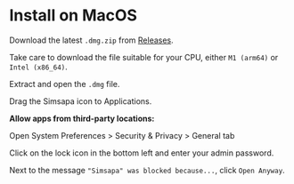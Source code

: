 # Install on MacOS

Download the latest `.dmg.zip` from [Releases](https://github.com/simsapa/simsapa/releases/).

Take care to download the file suitable for your CPU, either `M1 (arm64)` or `Intel (x86_64)`.

Extract and open the `.dmg` file.

Drag the Simsapa icon to Applications.

**Allow apps from third-party locations:**

Open System Preferences > Security & Privacy > General tab

Click on the lock icon in the bottom left and enter your admin password.

Next to the message `"Simsapa" was blocked because...`, click `Open Anyway`.

